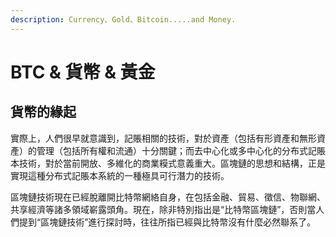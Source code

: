 ```yaml
---
description: Currency、Gold、Bitcoin.....and Money.
---
```


# BTC & 貨幣 & 黃金

## 貨幣的緣起

實際上，人們很早就意識到，記賬相關的技術，對於資產（包括有形資產和無形資產）的管理（包括所有權和流通）十分關鍵；而去中心化或多中心化的分布式記賬本技術，對於當前開放、多維化的商業糢式意義重大。區塊鏈的思想和結構，正是實現這種分布式記賬本系統的一種極具可行潛力的技術。

區塊鏈技術現在已經脫離開比特幣網絡自身，在包括金融、貿易、徵信、物聯網、共享經濟等諸多領域嶄露頭角。現在，除非特別指出是“比特幣區塊鏈”，否則當人們提到“區塊鏈技術”進行探討時，往往所指已經與比特幣沒有什麼必然聯系了。



